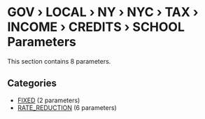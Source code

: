 # GOV › LOCAL › NY › NYC › TAX › INCOME › CREDITS › SCHOOL Parameters

This section contains 8 parameters.

## Categories

- [FIXED](fixed/index.md) (2 parameters)
- [RATE_REDUCTION](rate_reduction/index.md) (6 parameters)
